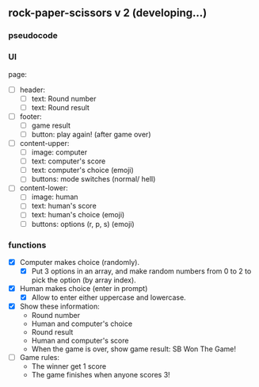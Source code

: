 ## rock-paper-scissors v 2 (developing...)

### pseudocode

### UI

page:
- [ ] header:
  - [ ] text: Round number
  - [ ] text: Round result
- [ ] footer:
  - [ ] game result
  - [ ] button: play again! (after game over)
- [ ] content-upper:
  - [ ] image: computer
  - [ ] text: computer's score
  - [ ] text: computer's choice (emoji)
  - [ ] buttons: mode switches (normal/ hell)
- [ ] content-lower:
  - [ ] image: human
  - [ ] text: human's score
  - [ ] text: human's choice (emoji)
  - [ ] buttons: options (r, p, s) (emoji)

### functions

- [x] Computer makes choice (randomly).
  - [x] Put 3 options in an array, and make random numbers from 0 to 2 to pick the option (by array index).
- [x] Human makes choice (enter in prompt)
  - [x] Allow to enter either uppercase and lowercase.
- [x] Show these information:
  - Round number
  - Human and computer's choice
  - Round result
  - Human and computer's score
  - When the game is over, show game result: SB Won The Game!
- [ ] Game rules:
  - The winner get 1 score
  - The game finishes when anyone scores 3!
